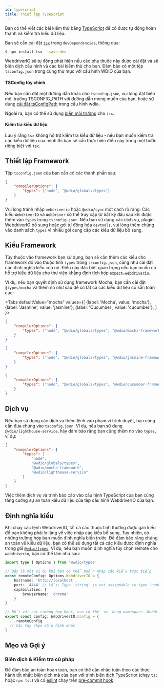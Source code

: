 ```yaml
---
id: typescript
title: Thiết lập TypeScript
---
```


Bạn có thể viết các bài kiểm thử bằng [TypeScript](http://www.typescriptlang.org) để có được tự động hoàn thành và kiểm tra kiểu dữ liệu.

Bạn sẽ cần cài đặt [`tsx`](https://github.com/privatenumber/tsx) trong `devDependencies`, thông qua:

```bash npm2yarn
$ npm install tsx --save-dev
```

WebdriverIO sẽ tự động phát hiện nếu các phụ thuộc này được cài đặt và sẽ biên dịch cấu hình và các bài kiểm thử cho bạn. Đảm bảo có một tệp `tsconfig.json` trong cùng thư mục với cấu hình WDIO của bạn.

#### TSConfig tùy chỉnh

Nếu bạn cần đặt một đường dẫn khác cho `tsconfig.json`, vui lòng đặt biến môi trường TSCONFIG_PATH với đường dẫn mong muốn của bạn, hoặc sử dụng [cài đặt tsConfigPath](/docs/configurationfile) trong cấu hình wdio.

Ngoài ra, bạn có thể sử dụng [biến môi trường](https://tsx.is/dev-api/node-cli#custom-tsconfig-json-path) cho `tsx`.

#### Kiểm tra kiểu dữ liệu

Lưu ý rằng `tsx` không hỗ trợ kiểm tra kiểu dữ liệu - nếu bạn muốn kiểm tra các kiểu dữ liệu của mình thì bạn sẽ cần thực hiện điều này trong một bước riêng biệt với `tsc`.

## Thiết lập Framework

Tệp `tsconfig.json` của bạn cần có các thành phần sau:

```json title="tsconfig.json"
{
    "compilerOptions": {
        "types": ["node", "@wdio/globals/types"]
    }
}
```

Vui lòng tránh nhập `webdriverio` hoặc `@wdio/sync` một cách rõ ràng.
Các kiểu `WebdriverIO` và `WebDriver` có thể truy cập từ bất kỳ đâu sau khi được thêm vào `types` trong `tsconfig.json`. Nếu bạn sử dụng các dịch vụ, plugin WebdriverIO bổ sung hoặc gói tự động hóa `devtools`, vui lòng thêm chúng vào danh sách `types` vì nhiều gói cung cấp các kiểu dữ liệu bổ sung.

## Kiểu Framework

Tùy thuộc vào framework bạn sử dụng, bạn sẽ cần thêm các kiểu cho framework đó vào thuộc tính `types` trong `tsconfig.json`, cũng như cài đặt các định nghĩa kiểu của nó. Điều này đặc biệt quan trọng nếu bạn muốn có hỗ trợ kiểu dữ liệu cho thư viện khẳng định tích hợp [`expect-webdriverio`](https://www.npmjs.com/package/expect-webdriverio).

Ví dụ, nếu bạn quyết định sử dụng framework Mocha, bạn cần cài đặt `@types/mocha` và thêm nó như sau để có tất cả các kiểu dữ liệu có sẵn toàn cục:

<Tabs
  defaultValue="mocha"
  values={[
    {label: 'Mocha', value: 'mocha'},
    {label: 'Jasmine', value: 'jasmine'},
    {label: 'Cucumber', value: 'cucumber'},
  ]
}>
<TabItem value="mocha">

```json title="tsconfig.json"
{
    "compilerOptions": {
        "types": ["node", "@wdio/globals/types", "@wdio/mocha-framework"]
    }
}
```

</TabItem>
<TabItem value="jasmine">

```json title="tsconfig.json"
{
    "compilerOptions": {
        "types": ["node", "@wdio/globals/types", "@wdio/jasmine-framework"]
    }
}
```

</TabItem>
<TabItem value="cucumber">

```json title="tsconfig.json"
{
    "compilerOptions": {
        "types": ["node", "@wdio/globals/types", "@wdio/cucumber-framework"]
    }
}
```

</TabItem>
</Tabs>

## Dịch vụ

Nếu bạn sử dụng các dịch vụ thêm lệnh vào phạm vi trình duyệt, bạn cũng cần đưa chúng vào `tsconfig.json`. Ví dụ, nếu bạn sử dụng `@wdio/lighthouse-service`, hãy đảm bảo rằng bạn cũng thêm nó vào `types`, ví dụ:

```json title="tsconfig.json"
{
    "compilerOptions": {
        "types": [
            "node",
            "@wdio/globals/types",
            "@wdio/mocha-framework",
            "@wdio/lighthouse-service"
        ]
    }
}
```

Việc thêm dịch vụ và trình báo cáo vào cấu hình TypeScript của bạn cũng tăng cường sự an toàn kiểu dữ liệu của tệp cấu hình WebdriverIO của bạn.

## Định nghĩa kiểu

Khi chạy các lệnh WebdriverIO, tất cả các thuộc tính thường được gán kiểu để bạn không phải lo lắng về việc nhập các kiểu bổ sung. Tuy nhiên, có những trường hợp bạn muốn định nghĩa biến trước. Để đảm bảo rằng chúng an toàn về kiểu dữ liệu, bạn có thể sử dụng tất cả các kiểu được định nghĩa trong gói [`@wdio/types`](https://www.npmjs.com/package/@wdio/types). Ví dụ, nếu bạn muốn định nghĩa tùy chọn remote cho `webdriverio`, bạn có thể làm như sau:

```ts
import type { Options } from '@wdio/types'

// Đây là một ví dụ khi bạn có thể muốn nhập các kiểu trực tiếp
const remoteConfig: Options.WebdriverIO = {
    hostname: 'http://localhost',
    port: '4444' // Lỗi: Type 'string' is not assignable to type 'number'.ts(2322)
    capabilities: {
        browserName: 'chrome'
    }
}

// Đối với các trường hợp khác, bạn có thể sử dụng namespace `WebdriverIO`
export const config: WebdriverIO.Config = {
  ...remoteConfig
  // Các tùy chọn cấu hình khác
}
```

## Mẹo và Gợi ý

### Biên dịch & Kiểm tra cú pháp

Để đảm bảo an toàn hoàn toàn, bạn có thể cân nhắc tuân theo các thực hành tốt nhất: biên dịch mã của bạn với trình biên dịch TypeScript (chạy `tsc` hoặc `npx tsc`) và có [eslint](https://www.npmjs.com/package/@typescript-eslint/eslint-plugin) chạy trên [pre-commit hook](https://github.com/typicode/husky).